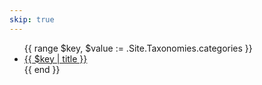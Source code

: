 ```yaml
---
skip: true
---
```

<ul>
    {{ range $key, $value := .Site.Taxonomies.categories }}
    <li>
        <a href="/categories/{{ $key | urlize }}">{{ $key | title }}</a>
    </li>
    {{ end }}
</ul>
